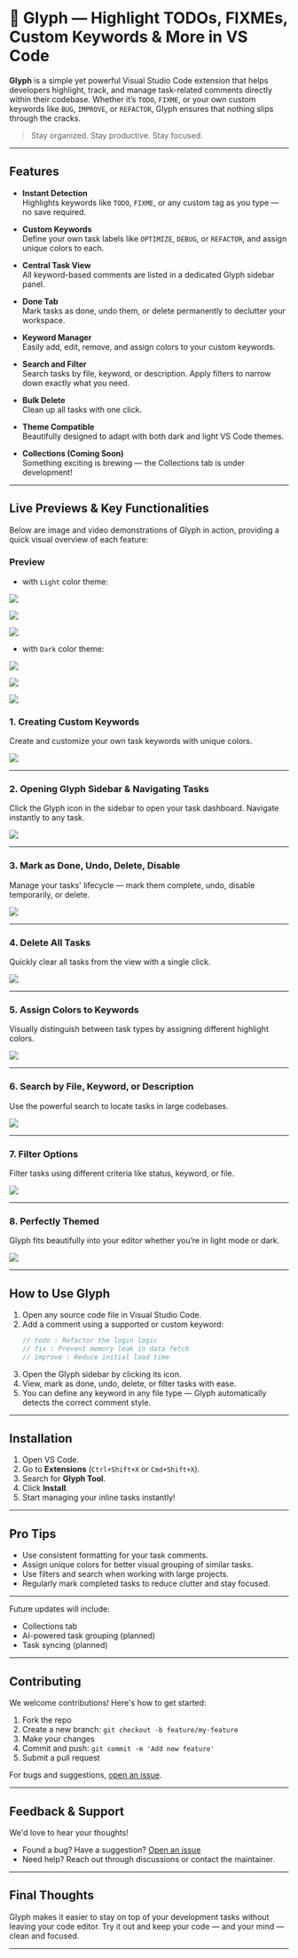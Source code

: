 # 🌟 Glyph — Highlight TODOs, FIXMEs, Custom Keywords & More in VS Code

**Glyph** is a simple yet powerful Visual Studio Code extension that helps developers highlight, track, and manage task-related comments directly within their codebase. Whether it’s `TODO`, `FIXME`, or your own custom keywords like `BUG`, `IMPROVE`, or `REFACTOR`, Glyph ensures that nothing slips through the cracks.

> Stay organized. Stay productive. Stay focused.

---

## Features

- **Instant Detection**  
  Highlights keywords like `TODO`, `FIXME`, or any custom tag as you type — no save required.

- **Custom Keywords**  
  Define your own task labels like `OPTIMIZE`, `DEBUG`, or `REFACTOR`, and assign unique colors to each.

- **Central Task View**  
  All keyword-based comments are listed in a dedicated Glyph sidebar panel.

- **Done Tab**  
  Mark tasks as done, undo them, or delete permanently to declutter your workspace.

- **Keyword Manager**  
  Easily add, edit, remove, and assign colors to your custom keywords.

- **Search and Filter**  
  Search tasks by file, keyword, or description. Apply filters to narrow down exactly what you need.

- **Bulk Delete**  
  Clean up all tasks with one click.

- **Theme Compatible**  
  Beautifully designed to adapt with both dark and light VS Code themes.

- **Collections (Coming Soon)**  
  Something exciting is brewing — the Collections tab is under development!

---

## Live Previews & Key Functionalities

Below are image and video demonstrations of Glyph in action, providing a quick visual overview of each feature:

### Preview
- with `Light` color theme:
  
![](https://github.com/SamiranRai/Glyph-Tool/blob/5f338798608922d552132121caf90bcc74876f18/media/Screenshot%202025-05-13%20at%2012.44.50.png)

![](https://github.com/SamiranRai/Glyph-Tool/blob/5f338798608922d552132121caf90bcc74876f18/media/Screenshot%202025-05-13%20at%2012.45.35.png)

![](https://github.com/SamiranRai/Glyph-Tool/blob/5f338798608922d552132121caf90bcc74876f18/media/Screenshot%202025-05-13%20at%2012.46.25.png)



- with `Dark` color theme:

![](https://github.com/SamiranRai/Glyph-Tool/blob/5f338798608922d552132121caf90bcc74876f18/media/Screenshot%202025-05-13%20at%2012.48.06.png)

![](https://github.com/SamiranRai/Glyph-Tool/blob/5f338798608922d552132121caf90bcc74876f18/media/Screenshot%202025-05-13%20at%2012.48.41.png)

![](https://github.com/SamiranRai/Glyph-Tool/blob/5f338798608922d552132121caf90bcc74876f18/media/Screenshot%202025-05-13%20at%2012.49.18.png)

### 1. Creating Custom Keywords

Create and customize your own task keywords with unique colors.

![](https://github.com/SamiranRai/Glyph-Tool/blob/b5c5f8f6dde49e4346d2aea91f826deb2df3b7a4/media/keyword-creation.gif)

---

### 2. Opening Glyph Sidebar & Navigating Tasks

Click the Glyph icon in the sidebar to open your task dashboard. Navigate instantly to any task.

![](https://github.com/SamiranRai/Glyph-Tool/blob/b5c5f8f6dde49e4346d2aea91f826deb2df3b7a4/media/jumptofileline.gif)

---

### 3. Mark as Done, Undo, Delete, Disable

Manage your tasks' lifecycle — mark them complete, undo, disable temporarily, or delete.

![](https://github.com/SamiranRai/Glyph-Tool/blob/b5c5f8f6dde49e4346d2aea91f826deb2df3b7a4/media/done-undo.gif)

---

### 4. Delete All Tasks

Quickly clear all tasks from the view with a single click.

![](https://github.com/SamiranRai/Glyph-Tool/blob/7a3b01ee4fd0324f5ae1bd1b954739e13f68c0fd/media/delete%20all.gif)

---

### 5. Assign Colors to Keywords

Visually distinguish between task types by assigning different highlight colors.

![](https://github.com/SamiranRai/Glyph-Tool/blob/b5c5f8f6dde49e4346d2aea91f826deb2df3b7a4/media/manage%20keyword.gif)

---

### 6. Search by File, Keyword, or Description

Use the powerful search to locate tasks in large codebases.

![](https://github.com/SamiranRai/Glyph-Tool/blob/b5c5f8f6dde49e4346d2aea91f826deb2df3b7a4/media/search.gif)

---

### 7. Filter Options

Filter tasks using different criteria like status, keyword, or file.

![](https://github.com/SamiranRai/Glyph-Tool/blob/b5c5f8f6dde49e4346d2aea91f826deb2df3b7a4/media/filter.gif)

---

### 8. Perfectly Themed

Glyph fits beautifully into your editor whether you’re in light mode or dark.

![](https://github.com/SamiranRai/Glyph-Tool/blob/b5c5f8f6dde49e4346d2aea91f826deb2df3b7a4/media/suit-all-theme.gif)

---

## How to Use Glyph

1. Open any source code file in Visual Studio Code.
2. Add a comment using a supported or custom keyword:
   ```js
   // todo : Refactor the login logic
   // fix : Prevent memory leak in data fetch
   // improve : Reduce initial load time
   ```
3. Open the Glyph sidebar by clicking its icon.
4. View, mark as done, undo, delete, or filter tasks with ease.
5. You can define any keyword in any file type — Glyph automatically detects the correct comment style.

---

## Installation

1. Open VS Code.
2. Go to **Extensions** (`Ctrl+Shift+X` or `Cmd+Shift+X`).
3. Search for **Glyph Tool**.
4. Click **Install**.
5. Start managing your inline tasks instantly!

---

## Pro Tips

- Use consistent formatting for your task comments.
- Assign unique colors for better visual grouping of similar tasks.
- Use filters and search when working with large projects.
- Regularly mark completed tasks to reduce clutter and stay focused.

---

Future updates will include:

- Collections tab
- AI-powered task grouping (planned)
- Task syncing (planned)

---

## Contributing

We welcome contributions! Here's how to get started:

1. Fork the repo
2. Create a new branch: `git checkout -b feature/my-feature`
3. Make your changes
4. Commit and push: `git commit -m 'Add new feature'`
5. Submit a pull request

For bugs and suggestions, [open an issue](https://github.com/SamiranRai/Glyph-Tool/issues).

---

## Feedback & Support

We'd love to hear your thoughts!

- Found a bug? Have a suggestion? [Open an issue](https://github.com/SamiranRai/Glyph-Tool/issues)
- Need help? Reach out through discussions or contact the maintainer.

---

## Final Thoughts

Glyph makes it easier to stay on top of your development tasks without leaving your code editor. Try it out and keep your code — and your mind — clean and focused.

---
